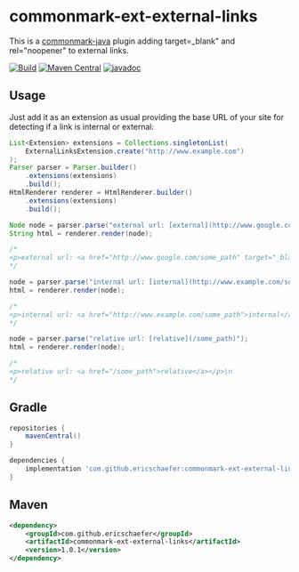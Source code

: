 # commonmark-ext-external-links

This is a [commonmark-java](https://github.com/commonmark/commonmark-java) plugin adding target=_blank" and rel="noopener" to external links.

[![Build](https://github.com/ericschaefer/commonmark-ext-external-links/workflows/Build/badge.svg)](https://github.com/ericschaefer/commonmark-ext-external-links/actions?query=workflow%3ABuild)
[![Maven Central](https://img.shields.io/maven-central/v/com.github.ericschaefer/commonmark-ext-external-links)](https://search.maven.org/search?q=g:com.github.ericschaefer)
[![javadoc](https://javadoc.io/badge2/com.github.ericschaefer/commonmark-ext-external-links/javadoc.svg?color=blue)](https://javadoc.io/doc/com.github.ericschaefer/commonmark-ext-external-links)

## Usage

Just add it as an extension as usual providing the base URL of your site for detecting if a link is internal or external:

```Java
List<Extension> extensions = Collections.singletonList(
    ExternalLinksExtension.create("http://www.example.com")
);
Parser parser = Parser.builder()
    .extensions(extensions)
    .build();
HtmlRenderer renderer = HtmlRenderer.builder()
    .extensions(extensions)
    .build();

Node node = parser.parse("external url: [external](http://www.google.com/some_path)");
String html = renderer.render(node);

/*
<p>external url: <a href="http://www.google.com/some_path" target="_blank" rel="noopener">external</a></p>\n
*/

node = parser.parse("internal url: [internal](http://www.example.com/some_path)");
html = renderer.render(node);

/*
<p>internal url: <a href="http://www.example.com/some_path">internal</a></p>\n
*/

node = parser.parse("relative url: [relative](/some_path)");
html = renderer.render(node);

/*
<p>relative url: <a href="/some_path">relative</a></p>\n
*/

```

## Gradle

```Groovy
repositories {
    mavenCentral()
}

dependencies {
    implementation 'com.github.ericschaefer:commonmark-ext-external-links:1.0.1'
}

```

## Maven

```XML
<dependency>
    <groupId>com.github.ericschaefer</groupId>
    <artifactId>commonmark-ext-external-links</artifactId>
    <version>1.0.1</version>
</dependency>
```